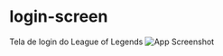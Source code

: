 # login-screen
Tela de login do League of Legends
![App Screenshot](https://github.com/[Joncmen]/[login-screen]/images/screenshot.png?raw=true)
